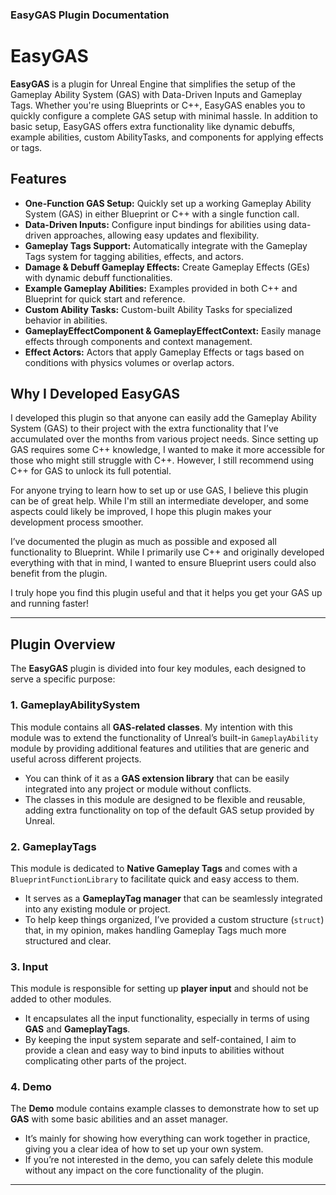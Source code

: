 ### EasyGAS Plugin Documentation

# EasyGAS

**EasyGAS** is a plugin for Unreal Engine that simplifies the setup of the Gameplay Ability System (GAS) with Data-Driven Inputs and Gameplay Tags. Whether you're using Blueprints or C++, EasyGAS enables you to quickly configure a complete GAS setup with minimal hassle. In addition to basic setup, EasyGAS offers extra functionality like dynamic debuffs, example abilities, custom AbilityTasks, and components for applying effects or tags.

## Features

- **One-Function GAS Setup:** Quickly set up a working Gameplay Ability System (GAS) in either Blueprint or C++ with a single function call.
- **Data-Driven Inputs:** Configure input bindings for abilities using data-driven approaches, allowing easy updates and flexibility.
- **Gameplay Tags Support:** Automatically integrate with the Gameplay Tags system for tagging abilities, effects, and actors.
- **Damage & Debuff Gameplay Effects:** Create Gameplay Effects (GEs) with dynamic debuff functionalities.
- **Example Gameplay Abilities:** Examples provided in both C++ and Blueprint for quick start and reference.
- **Custom Ability Tasks:** Custom-built Ability Tasks for specialized behavior in abilities.
- **GameplayEffectComponent & GameplayEffectContext:** Easily manage effects through components and context management.
- **Effect Actors:** Actors that apply Gameplay Effects or tags based on conditions with physics volumes or overlap actors.

## Why I Developed EasyGAS

I developed this plugin so that anyone can easily add the Gameplay Ability System (GAS) to their project with the extra functionality that I’ve accumulated over the months from various project needs. Since setting up GAS requires some C++ knowledge, I wanted to make it more accessible for those who might still struggle with C++. However, I still recommend using C++ for GAS to unlock its full potential.

For anyone trying to learn how to set up or use GAS, I believe this plugin can be of great help. While I'm still an intermediate developer, and some aspects could likely be improved, I hope this plugin makes your development process smoother.

I’ve documented the plugin as much as possible and exposed all functionality to Blueprint. While I primarily use C++ and originally developed everything with that in mind, I wanted to ensure Blueprint users could also benefit from the plugin.

I truly hope you find this plugin useful and that it helps you get your GAS up and running faster!

---

## Plugin Overview

The **EasyGAS** plugin is divided into four key modules, each designed to serve a specific purpose:

### 1. GameplayAbilitySystem

This module contains all **GAS-related classes**. My intention with this module was to extend the functionality of Unreal’s built-in `GameplayAbility` module by providing additional features and utilities that are generic and useful across different projects.

- You can think of it as a **GAS extension library** that can be easily integrated into any project or module without conflicts.
- The classes in this module are designed to be flexible and reusable, adding extra functionality on top of the default GAS setup provided by Unreal.

### 2. GameplayTags

This module is dedicated to **Native Gameplay Tags** and comes with a `BlueprintFunctionLibrary` to facilitate quick and easy access to them.

- It serves as a **GameplayTag manager** that can be seamlessly integrated into any existing module or project.
- To help keep things organized, I’ve provided a custom structure (`struct`) that, in my opinion, makes handling Gameplay Tags much more structured and clear.

### 3. Input

This module is responsible for setting up **player input** and should not be added to other modules.

- It encapsulates all the input functionality, especially in terms of using **GAS** and **GameplayTags**.
- By keeping the input system separate and self-contained, I aim to provide a clean and easy way to bind inputs to abilities without complicating other parts of the project.

### 4. Demo

The **Demo** module contains example classes to demonstrate how to set up **GAS** with some basic abilities and an asset manager.

- It’s mainly for showing how everything can work together in practice, giving you a clear idea of how to set up your own system.
- If you’re not interested in the demo, you can safely delete this module without any impact on the core functionality of the plugin.

---


